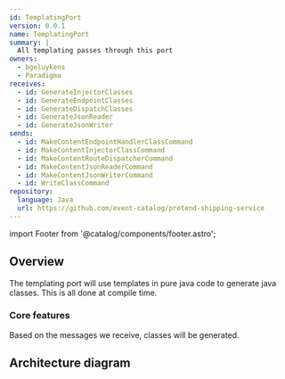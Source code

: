```yaml
---
id: TemplatingPort
version: 0.0.1
name: TemplatingPort
summary: |
  All templating passes through this port
owners:
  - bgeluykens
  - Paradigma
receives:
  - id: GenerateInjectorClasses
  - id: GenerateEndpointClasses
  - id: GenerateDispatchClasses
  - id: GenerateJsonReader
  - id: GenerateJsonWriter
sends:
  - id: MakeContentEndpointHandlerClassCommand
  - id: MakeContentInjectorClassCommand
  - id: MakeContentRouteDispatcherCommand
  - id: MakeContentJsonReaderCommand
  - id: MakeContentJsonWriterCommand
  - id: WriteClassCommand
repository:
  language: Java
  url: https://github.com/event-catalog/pretend-shipping-service
---
```


import Footer from '@catalog/components/footer.astro';

## Overview

The templating port will use templates in pure java code to generate java classes. This is all done at compile time.

<Tiles >
    <Tile icon="BoltIcon" href={`/visualiser/services/${frontmatter.id}/${frontmatter.version}`} title={`Sends ${frontmatter.sends.length} messages`} description="This service sends messages to downstream consumers" />
    <Tile icon="BoltIcon"  href={`/visualiser/services/${frontmatter.id}/${frontmatter.version}`} title={`Receives ${frontmatter.receives.length} messages`} description="This service receives messages from other services" />
</Tiles>

### Core features

Based on the messages we receive, classes will be generated.

## Architecture diagram 

<NodeGraph />

<MessageTable format="all" limit={10} />

<Footer />